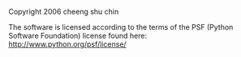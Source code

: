 Copyright 2006 cheeng shu chin

The software is licensed according to the terms of the PSF (Python Software Foundation) license found here: http://www.python.org/psf/license/